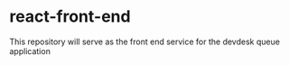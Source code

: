 # react-front-end
This repository will serve as the front end service for the devdesk queue application
